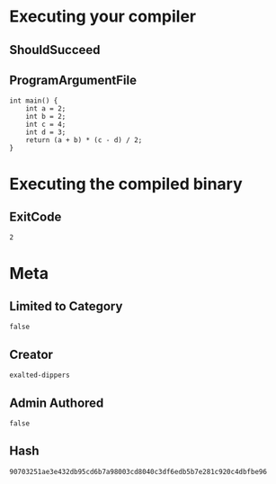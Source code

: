 # Executing your compiler

## ShouldSucceed

## ProgramArgumentFile

```
int main() {
    int a = 2;
    int b = 2;
    int c = 4;
    int d = 3;
    return (a + b) * (c - d) / 2;
}

```

# Executing the compiled binary

## ExitCode

```
2
```

# Meta

## Limited to Category

```
false
```

## Creator

```
exalted-dippers
```

## Admin Authored

```
false
```

## Hash

```
90703251ae3e432db95cd6b7a98003cd8040c3df6edb5b7e281c920c4dbfbe96
```
